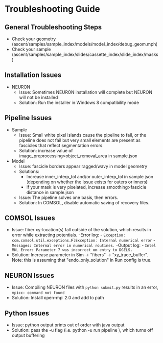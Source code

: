 # Troubleshooting Guide

## General Troubleshooting Steps

- Check your geometry (ascent/samples/sample_index/models/model_index/debug_geom.mph)
- Check your sample (ascent/samples/sample_index/slides/cassette_index/slide_index/masks)

## Installation Issues

- NEURON
  - Issue: Sometimes NEURON installation will complete but NEURON will not be installed
  - Solution: Run the installer in Windows 8 compatibility mode

## Pipeline Issues

- Sample
  - Issue: Small white pixel islands cause the pipeline to fail, or the pipeline does not fail but very small elements are present as fascicles that reflect segmentation errors
  - Solution: increase value of image_preprocessing>object_removal_area in sample.json
- Model
  - Issue: fascicle borders appear ragged/wavy in model geometry
  - Solutions:
    - Increase inner_interp_tol and/or outer_interp_tol in sample.json (depending on whether the Issue exists for outers or inners)
    - If your mask is very pixelated, increase smoothing>fascicle distance in sample.json
  - Issue: The pipeline solves one basis, then errors.
  - Solution: In COMSOL, disable automatic saving of recovery files.

## COMSOL Issues

- Issue: fiber xy-location(s) fall outside of the solution, which results in error while extracting potentials.
  -Error log: - `Exception: com.comsol.util.exceptions.FlException: Internal numerical error` - `Messages: Internal error in numerical routines.`
  -Output log: - `Intel MKL Error: Parameter 7 was incorrect on entry to DGELS.`
- Solution: Increase parameter in Sim -> "fibers" -> "xy_trace_buffer". Note: this is assuming that "endo_only_solution" in Run config is true.

## NEURON Issues

- Issue: Compiling NEURON files with `python submit.py` results in an error, `mpicc: command not found`
- Solution: Install open-mpi 2.0 and add to path

## Python Issues

- Issue: python output prints out of order with java output
- Solution: pass the -u flag (i.e. python -u run pipeline <run indices>), which turns off output buffering
